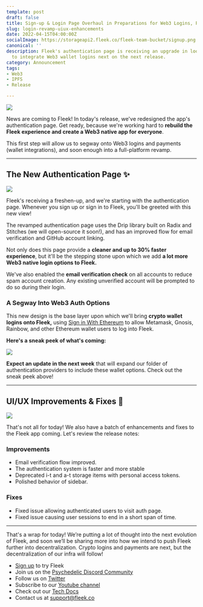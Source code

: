 ```yaml
---
template: post
draft: false
title: Sign-up & Login Page Overhaul in Preparations for Web3 Logins, Plus UI/UX Enhancements✨
slug: login-revamp-uiux-enhancements
date: 2022-04-15T04:00:00Z
socialImage: https://storageapi2.fleek.co/fleek-team-bucket/signup.png
canonical: ''
description: Fleek's authentication page is receiving an upgrade in looks, in preparation
  to integrate Web3 wallet logins next on the next release.
category: Announcement
tags:
- Web3
- IPFS
- Release

---
```

![](https://storageapi2.fleek.co/fleek-team-bucket/signup.png)

News are coming to Fleek! In today's release, we've redesigned the app's authentication page. Get ready, because we're working hard to **rebuild the Fleek experience and create a Web3 native app for everyone**.

This first step will allow us to segway onto Web3 logins and payments (wallet integrations), and soon enough into a full-platform revamp.

***

## The New Authentication Page ✨

![](https://storageapi2.fleek.co/fleek-team-bucket/Animation11.webp)

Fleek's receiving a freshen-up, and we're starting with the authentication page. Whenever you sign up or sign in to Fleek, you'll be greeted with this new view!

The revamped authentication page uses the Drip library built on Radix and Stitches (we will open-source it soon!), and has an improved flow for email verification and GitHub account linking.

Not only does this page provide a **cleaner and up to 30% faster experience**, but it'll be the stepping stone upon which we add **a lot more Web3 native login options to Fleek.**

We've also enabled the **email verification check** on all accounts to reduce spam account creation. Any existing unverified account will be prompted to do so during their login.

### A Segway Into Web3 Auth Options

This new design is the base layer upon which we'll bring **crypto wallet logins onto Fleek,** using [Sign in With Ethereum](https://login.xyz/) to allow Metamask, Gnosis, Rainbow, and other Ethereum wallet users to log into Fleek.

**Here's a sneak peek of what's coming:**

![](https://storageapi2.fleek.co/fleek-team-bucket/web3.gif)

**Expect an update in the next week** that will expand our folder of authentication providers to include these wallet options. Check out the sneak peek above!

***

## UI/UX Improvements & Fixes 🧰

![](https://media.giphy.com/media/d31vTpVi1LAcDvdm/giphy.gif)

That's not all for today! We also have a batch of enhancements and fixes to the Fleek app coming. Let's review the release notes:

### Improvements

* Email verification flow improved.
* The authentication system is faster and more stable
* Deprecated i-t and a-t storage items with personal access tokens.
* Polished behavior of sidebar.

### Fixes

* Fixed issue allowing authenticated users to visit auth page.
* Fixed issue causing user sessions to end in a short span of time.

***

That's a wrap for today! We’re putting a lot of thought into the next evolution of Fleek, and soon we’ll be sharing more into how we intend to push Fleek further into decentralization. Crypto logins and payments are next, but the decentralization of our infra will follow!

* [Sign up](https://app.fleek.co/) to try Fleek
* Join us on the [Psychedelic Discord Community](https://slack.fleek.co/)
* Follow us on [Twitter](https://twitter.com/FleekHQ)
* Subscribe to our [Youtube channel](https://www.youtube.com/channel/UCBzlwYM0JjZpjDZ52-SLUmw)
* Check out our [Tech Docs](https://docs.fleek.co/)
* Contact us at support@fleek.co